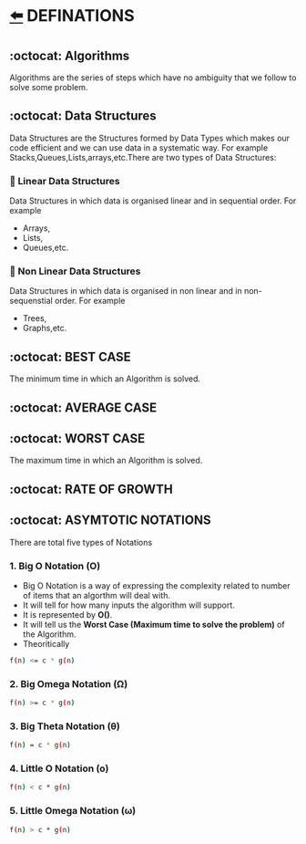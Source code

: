 # [:arrow_left:](..) DEFINATIONS

## :octocat: Algorithms

Algorithms are the series of steps which have no ambiguity that we follow to solve some problem.

## :octocat: Data Structures

Data Structures are the Structures formed by Data Types which makes our code efficient and we can use data in a systematic way. For example Stacks,Queues,Lists,arrays,etc.There are two types of Data Structures:

### :rocket: Linear Data Structures

Data Structures in which data is organised linear and in sequential order. For example

* Arrays,
* Lists,
* Queues,etc.

### :rocket: Non Linear Data Structures

Data Structures in which data is organised in non linear and in non-sequenstial order. For example

* Trees,
* Graphs,etc.

## :octocat: BEST CASE

The minimum time in which an Algorithm is solved.

## :octocat: AVERAGE CASE

## :octocat: WORST CASE

The maximum time in which an Algorithm is solved.

## :octocat: RATE OF GROWTH

## :octocat: ASYMTOTIC NOTATIONS

There are total five types of Notations

### 1. Big O Notation (O)

* Big O Notation is a way of expressing the complexity related to number of items that an algorthm will deal with.
* It will tell for how many inputs the algorithm will support.
* It is represented by **O()**.
* It will tell us the **Worst Case (Maximum time to solve the problem)** of the Algorithm.
* Theoritically

```bash
f(n) <= c * g(n)
```

### 2. Big Omega Notation (Ω)

```bash
f(n) >= c * g(n)
```

### 3. Big Theta Notation (θ)

```bash
f(n) = c * g(n)
```

### 4. Little O Notation (o)

```bash
f(n) < c * g(n)
```

### 5. Little Omega Notation (ω)

```bash
f(n) > c * g(n)
```